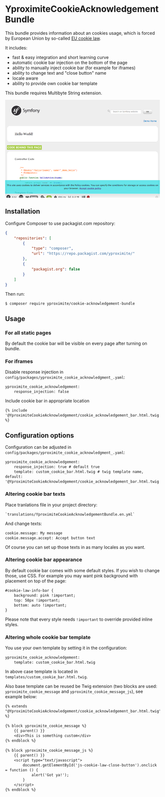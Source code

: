 # YproximiteCookieAcknowledgementBundle

This bundle provides information about an cookies usage, which is forced by European Union by so-called [EU cookie law](http://www.ico.org.uk/for_organisations/privacy_and_electronic_communications/the_guide/cookies).

It includes:

- fast & easy integration and short learning curve
- automatic cookie bar injection on the bottom of the page
- ability to manually inject cookie bar (for example for iframes)
- ability to change text and "close button" name
- locale aware
- ability to provide own cookie bar template

This bundle requires Multibyte String extension.

![Example usage](./src/Resources/doc/example.png)

## Installation

Configure Composer to use packagist.com repository:
```json
{
    "repositories": [
        {
            "type": "composer",
            "url": "https://repo.packagist.com/yproximite/"
        },
        {
            "packagist.org": false
        }
    ]
}
```

Then run: 
```console
$ composer require yproximite/cookie-acknowledgement-bundle
```

## Usage

### For all static pages

By default the cookie bar will be visible on every page after turning on bundle.

### For iframes

Disable response injection in `config/packages/yproximite_cookie_acknowledgment_.yaml`:

    yproximite_cookie_acknowledgement:
        response_injection: false

Include cookie bar in appropriate location

    {% include '@YproximiteCookieAcknowledgement/cookie_acknowledgement_bar.html.twig' %}

## Configuration options

Configuration can be adjusted in `config/packages/yproximite_cookie_acknowledgment_.yaml`:

    yproximite_cookie_acknowledgement:
        response_injection: true # default true
        template: custom_cookie_bar.html.twig # twig template name, default: '@YproximiteCookieAcknowledgement/cookie_acknowledgement_bar.html.twig'

### Altering cookie bar texts

Place tranlations file in your project directory:

    `translations/YproximiteCookieAcknowledgementBundle.en.yml`

And change texts:

    cookie.message: My message
    cookie.message.accept: Accept button text

Of course you can set up those texts in as many locales as you want.

### Altering cookie bar appearance

By default cookie bar comes with some default styles. If you wish to change those, use CSS. 
For example you may want pink background with placement on top of the page:

    #cookie-law-info-bar {
        background: pink !important;
        top: 50px !important;
        bottom: auto !important;
    }

Please note that every style needs ```!important``` to override provided inline styles.

### Altering whole cookie bar template

You use your own template by setting it in the configuration:

    yproximite_cookie_acknowledgement:
        template: custom_cookie_bar.html.twig

In above case template is located in `templates/custom_cookie_bar.html.twig`.

Also base template can be reused be Twig extension (two blocks are used: `yproximite_cookie_message` and `yproximite_cookie_message_js`), see example below:

    {% extends "@YproximiteCookieAcknowledgement/cookie_acknowledgement_bar.html.twig" %}

    {% block yproximite_cookie_message %}
        {{ parent() }}
        <div>This is something custom</div>
    {% endblock %}

    {% block yproximite_cookie_message_js %}
        {{ parent() }}
        <script type="text/javascript">
            document.getElementById('js-cookie-law-close-button').onclick = function () {
                alert('Got ya!');
            }
        </script>
    {% endblock %}
